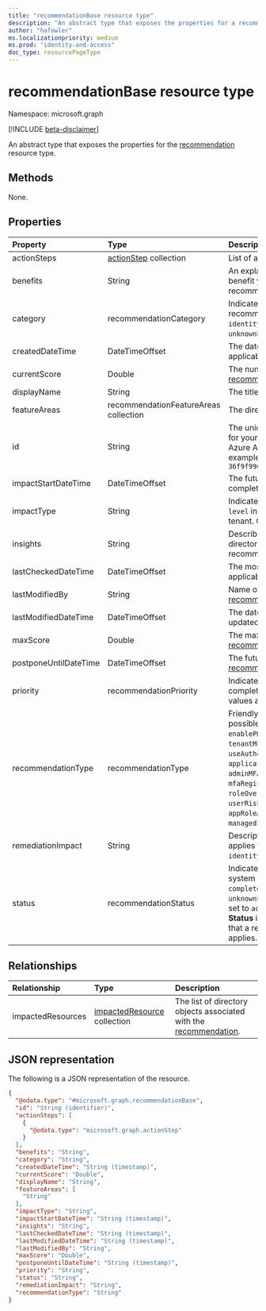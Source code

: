 ```yaml
---
title: "recommendationBase resource type"
description: "An abstract type that exposes the properties for a recommendation. "
author: "hafowler"
ms.localizationpriority: medium
ms.prod: "identity-and-access"
doc_type: resourcePageType
---
```


# recommendationBase resource type

Namespace: microsoft.graph

[!INCLUDE [beta-disclaimer](../../includes/beta-disclaimer.md)]

An abstract type that exposes the properties for the [recommendation](../resources/recommendation.md) resource type.

## Methods
None.

## Properties
|Property|Type|Description|
|:---|:---|:---|
|actionSteps|[actionStep](../resources/actionstep.md) collection|List of actions to take to complete a [recommendation](../resources/recommendation.md).|
|benefits|String|An explanation of why [completing the recommendation](../api/recommendation-complete.md) will benefit you. Corresponds to the *Value* section of a recommendation shown in the Azure AD portal.|
|category|recommendationCategory|Indicates the category of intelligent guidance that the recommendation falls under. The possible values are: `identityBestPractice`, `identitySecureScore`, `unknownFutureValue`. |
|createdDateTime|DateTimeOffset|The date and time when the [recommendation](../resources/recommendation.md) was detected as applicable to your directory.|
|currentScore|Double|The number of points the tenant has attained. Only applies to [recommendations](../resources/recommendation.md) with **category** set to `identitySecureScore`.|
|displayName|String|The title of the [recommendation](../resources/recommendation.md).|
|featureAreas|recommendationFeatureAreas collection|The directory feature that the [recommendation](../resources/recommendation.md) is related to. |
|id|String|The unique identifier for the [recommendation](../resources/recommendation.md) object generated for your tenant. This is a concatenation of your tenant ID and an Azure AD-assigned nickname for the recommendation. For example, `7918d4b5-0442-4a97-be2d-36f9f9962ece_Microsoft.Identity.IAM.Insights.ThirdPartyApps`|
|impactStartDateTime|DateTimeOffset|The future date and time when a [recommendation](../resources/recommendation.md) should be completed.|
|impactType|String|	Indicates the scope of impact of a recommendation. `Tenant level` indicates that the recommendation impacts the whole tenant. Other possible values include `users`, `applications`.|
|insights|String|Describes why a recommendation uniquely applies to your directory. Corresponds to the *Description* section of a recommendation shown in the Azure AD portal.|
|lastCheckedDateTime|DateTimeOffset|The most recent date and time a [recommendation](../resources/recommendation.md) was deemed applicable to your directory.|
|lastModifiedBy|String|Name of the user who last updated the **status** of the [recommendation](../resources/recommendation.md).|
|lastModifiedDateTime|DateTimeOffset|	The date and time the **status** of a [recommendation](../resources/recommendation.md) was last updated.|
|maxScore|Double|The maximum number of points attainable. Only applies to [recommendations](../resources/recommendation.md) with **category** set to `identitySecureScore`.|
|postponeUntilDateTime|DateTimeOffset|The future date and time when the **status** of a postponed [recommendation](../resources/recommendation.md) will be `active` again.|
|priority|recommendationPriority|Indicates the time sensitivity for a [recommendation](../resources/recommendation.md) to be completed. Microsoft auto assigns this value. The possible values are: `low`, `medium`, `high`. |
|recommendationType|recommendationType|Friendly shortname to identify the [recommendation](../resources/recommendation.md). The possible values are: `adfsAppsMigration`, `enableDesktopSSO`, `enablePHS`, `enableProvisioning`, `switchFromPerUserMFA`, `tenantMFA`, `thirdPartyApps`, `turnOffPerUserMFA`, `useAuthenticatorApp`, `useMyApps`, `staleApps`, `staleAppCreds`, `applicationCredentialExpiry`, `servicePrincipalKeyExpiry`, `adminMFAV2`, `blockLegacyAuthentication`, `integratedApps`, `mfaRegistrationV2`, `pwagePolicyNew`, `passwordHashSync`, `oneAdmin`, `roleOverlap`, `selfServicePasswordReset`, `signinRiskPolicy`, `userRiskPolicy`, `verifyAppPublisher`, `privateLinkForAAD`, `appRoleAssignmentsGroups`, `appRoleAssignmentsUsers`, `managedIdentity`, `overprivilegedApps`, `unknownFutureValue`. |
|remediationImpact|String|Description of the impact on users of the remediation. Only applies to [recommendations](../resources/recommendation.md) with **category** set to `identitySecureScore`.|
|status|recommendationStatus|	Indicates the status of the [recommendation](../resources/recommendation.md) based on user or system action. The possible values are: `active`, `completedBySystem`, `completedByUser`, `dismissed`, `postponed`, `unknownFutureValue`. By default, a recommendation's **status** is set to `active` when the recommendation is first generated. **Status** is set to `completedBySystem` when our service detects that a recommendation which was previously active no longer applies. |

## Relationships
|Relationship|Type|Description|
|:---|:---|:---|
|impactedResources|[impactedResource](../resources/impactedresource.md) collection|The list of directory objects associated with the [recommendation](../resources/recommendation.md). |

## JSON representation
The following is a JSON representation of the resource.
<!-- {
  "blockType": "resource",
  "keyProperty": "id",
  "@odata.type": "microsoft.graph.recommendationBase",
  "openType": false
}
-->
``` json
{
  "@odata.type": "#microsoft.graph.recommendationBase",
  "id": "String (identifier)",
  "actionSteps": [
    {
      "@odata.type": "microsoft.graph.actionStep"
    }
  ],
  "benefits": "String",
  "category": "String",
  "createdDateTime": "String (timestamp)",
  "currentScore": "Double",
  "displayName": "String",
  "featureAreas": [
    "String"
  ],
  "impactType": "String",
  "impactStartDateTime": "String (timestamp)",
  "insights": "String",
  "lastCheckedDateTime": "String (timestamp)",
  "lastModifiedDateTime": "String (timestamp)",
  "lastModifiedBy": "String",
  "maxScore": "Double",
  "postponeUntilDateTime": "String (timestamp)",
  "priority": "String",
  "status": "String",
  "remediationImpact": "String",
  "recommendationType": "String"
}
```

